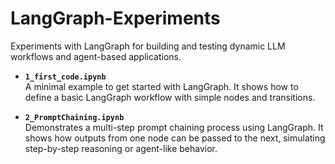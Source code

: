 # LangGraph-Experiments
Experiments with LangGraph for building and testing dynamic LLM workflows and agent-based applications.

- **`1_first_code.ipynb`**  
  A minimal example to get started with LangGraph. It shows how to define a basic LangGraph workflow with simple nodes and transitions.

- **`2_PromptChaining.ipynb`**  
  Demonstrates a multi-step prompt chaining process using LangGraph. It shows how outputs from one node can be passed to the next, simulating step-by-step reasoning or agent-like behavior.


